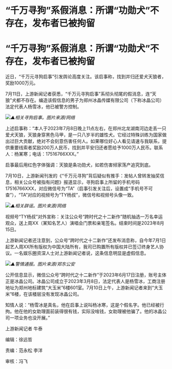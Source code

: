 # “千万寻狗”系假消息：所谓“功勋犬”不存在，发布者已被拘留

# “千万寻狗”系假消息：所谓“功勋犬”不存在，发布者已被拘留

近日，“千万元寻狗启事”引发舆论高度关注。该启事称，找到并归还爱犬天狼者，奖励1000万元。

7月11日，上游新闻记者获悉，“千万元寻狗启事”系彻头彻尾的假消息，连“天狼”犬都不存在。编造该假信息的男子为郑州冰晶传媒有限公司（下称冰晶公司）法定代表人杨雪冰，他已被警方控制。

![](https://inews.gtimg.com/om_bt/O05wJndxyqV9wLhTVccNfjMsCrY2W7OZC7VICpu2oVj5cAA/1000)_▲相关寻狗启事。图片来源/网络_

上述启事称：“本人于2023年7月8日晚上11点左右，在郑州北龙湖南河边走丢一只爱犬天狼，天狼身穿黑色马甲，是一只八岁半的雄性犬。它经过特殊训练为国家做出过巨大贡献，绝对不会刻意伤害任何人。如果哪位好心人看见请速与我联系，提供重要线索者奖励200万人民币，找到并平安归还者愿给予1000万人民币。联系人：杨某寒；电话：17516766XXX。”

启事最后用红色字体强调：天狼是条功勋犬，如若伤害倾家荡产追究到底。

7月10日，上游新闻刊发的《“千万元寻狗”背后疑似有推手：发帖人曾转发抽奖信息，相关公众号被指有问题》报道显示，寻狗启事上所留的手机号码17516766XXX，对应微信号为“TA”（启事引发关注后，设置成“手机号不可查”），“TA”对应的视频号为“TY杨叔”，微信号和视频号头像一致。

![](https://inews.gtimg.com/om_bt/OR373KufKXlNl1lahiIBuaz0MIWMtumKvqYiVV1a1HYR4AA/1000)_▲相关辟谣。图片来源/网络_

视频号“TY杨叔”对外宣称：关注公众号“跨时代之十二新作”随机抽选一万名幸运观众，送上周XX（某知名艺人）演唱会门票和亲笔签名。结束时间是2023年8月15日。

上游新闻记者还注意到，公众号“跨时代之十二新作”还发布消息称，自今年7月1日起艺人周XX所有版权为中国大陆所有，我司已购置所有版权并已签订终身艺人协议。一名娱乐圈资深人士对上游新闻记者说，这条信息明显是虚假信息。

![](https://inews.gtimg.com/om_bt/OGKcPT3kHDEJ4OAlP3UbDk9o0hzXuImWv_wCbqq5wFBFgAA/0)_▲警情通报。图片来源/郑东公安_

公开信息显示，微信公众号“跨时代之十二新作”于2023年6月17日注册，账号主体正是冰晶公司。冰晶公司成立于2023年3月8日，法定代表人是杨雪冰，工商注册地址为郑州地标建筑“大玉米”6楼601室。7月10日上午，上游新闻记者来到“大玉米”6楼，在该楼层没有发现冰晶公司。

知情人说：“杨雪冰是真名，他在启事上说叫杨冰寒，这是个假名字。他已经被行拘。他在他的女助理面前装得很有钱，实际没啥钱，女助理被他骗了。他的冰晶公司一项业务也没开展。”

上游新闻记者 牛泰

编辑：徐远哲

责编：范永松 李洋

审核：冯飞

